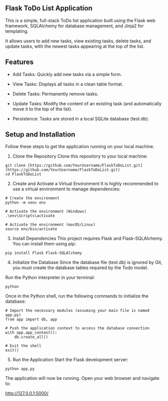 ## Flask ToDo List Application

This is a simple, full-stack ToDo list application built using the Flask web framework, 
SQLAlchemy for database management, and Jinja2 for templating.

It allows users to add new tasks, view existing tasks, delete tasks, and update tasks, 
with the newest tasks appearing at the top of the list.

## Features

* Add Tasks: Quickly add new tasks via a simple form.

* View Tasks: Displays all tasks in a clean table format.

* Delete Tasks: Permanently remove tasks.

* Update Tasks: Modify the content of an existing task (and automatically move it to the top of the list).

* Persistence: Tasks are stored in a local SQLite database (test.db).

## Setup and Installation

Follow these steps to get the application running on your local machine.

1. Clone the Repository
Clone this repository to your local machine:
```
git clone [https://github.com/YourUsername/FlaskToDoList.git](https://github.com/YourUsername/FlaskToDoList.git)
cd FlaskToDoList
```

2. Create and Activate a Virtual Environment
It is highly recommended to use a virtual environment to manage dependencies:

```
# Create the environment
python -m venv env

# Activate the environment (Windows)
.\env\Scripts\activate

# Activate the environment (macOS/Linux)
source env/bin/activate
```

3. Install Dependencies
This project requires Flask and Flask-SQLAlchemy. You can install them using pip:

```
pip install Flask Flask-SQLAlchemy
```

4. Initialize the Database
Since the database file (test.db) is ignored by Git, you must create the database tables required by the Todo model.

Run the Python interpreter in your terminal:
```
python
```

Once in the Python shell, run the following commands to initialize the database:
```
# Import the necessary modules (assuming your main file is named app.py)
from app import db, app

# Push the application context to access the database connection
with app.app_context():
    db.create_all()

# Exit the shell
exit()
```

5. Run the Application
Start the Flask development server:
```
python app.py
```
The application will now be running. Open your web browser and navigate to:

http://127.0.0.1:5000/
